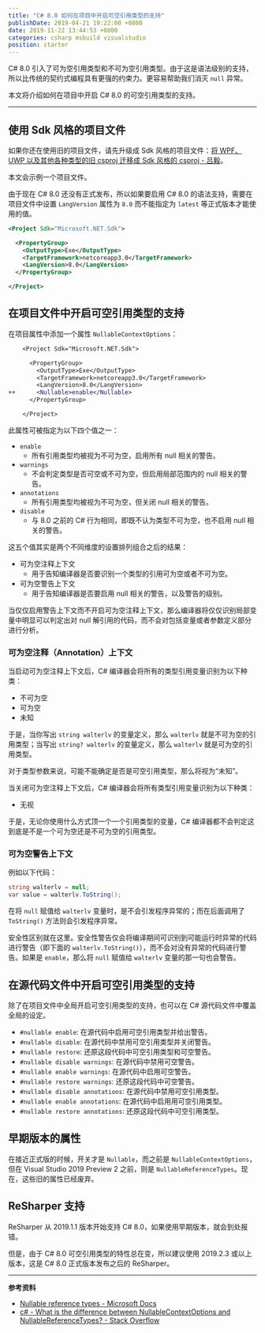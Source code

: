 ```yaml
---
title: "C# 8.0 如何在项目中开启可空引用类型的支持"
publishDate: 2019-04-21 19:22:00 +0800
date: 2019-11-22 13:44:53 +0800
categories: csharp msbuild visualstudio
position: starter
---
```


C# 8.0 引入了可为空引用类型和不可为空引用类型。由于这是语法级别的支持，所以比传统的契约式编程具有更强的约束力。更容易帮助我们消灭 `null` 异常。

本文将介绍如何在项目中开启 C# 8.0 的可空引用类型的支持。

---

<div id="toc"></div>

## 使用 Sdk 风格的项目文件

如果你还在使用旧的项目文件，请先升级成 Sdk 风格的项目文件：[将 WPF、UWP 以及其他各种类型的旧 csproj 迁移成 Sdk 风格的 csproj - 吕毅](/post/introduce-new-style-csproj-into-net-framework.html)。

本文会示例一个项目文件。

由于现在 C# 8.0 还没有正式发布，所以如果要启用 C# 8.0 的语法支持，需要在项目文件中设置 `LangVersion` 属性为 `8.0` 而不能指定为 `latest` 等正式版本才能使用的值。

```xml
<Project Sdk="Microsoft.NET.Sdk">

  <PropertyGroup>
    <OutputType>Exe</OutputType>
    <TargetFramework>netcoreapp3.0</TargetFramework>
    <LangVersion>8.0</LangVersion>
  </PropertyGroup>

</Project>
```

## 在项目文件中开启可空引用类型的支持

在项目属性中添加一个属性 `NullableContextOptions`：

```diff
    <Project Sdk="Microsoft.NET.Sdk">

      <PropertyGroup>
        <OutputType>Exe</OutputType>
        <TargetFramework>netcoreapp3.0</TargetFramework>
        <LangVersion>8.0</LangVersion>
++      <Nullable>enable</Nullable>
      </PropertyGroup>

    </Project>
```

此属性可被指定为以下四个值之一：

- `enable`
    - 所有引用类型均被视为不可为空，启用所有 null 相关的警告。
- `warnings`
    - 不会判定类型是否可空或不可为空，但启用局部范围内的 null 相关的警告。
- `annotations`
    - 所有引用类型均被视为不可为空，但关闭 null 相关的警告。
- `disable`
    - 与 8.0 之前的 C# 行为相同，即既不认为类型不可为空，也不启用 null 相关的警告。


这五个值其实是两个不同维度的设置排列组合之后的结果：

- 可为空注释上下文
    - 用于告知编译器是否要识别一个类型的引用可为空或者不可为空。
- 可为空警告上下文
    - 用于告知编译器是否要启用 null 相关的警告，以及警告的级别。

当仅仅启用警告上下文而不开启可为空注释上下文，那么编译器将仅仅识别局部变量中明显可以判定出对 null 解引用的代码，而不会对包括变量或者参数定义部分进行分析。

### 可为空注释（Annotation）上下文

当启动可为空注释上下文后，C# 编译器会将所有的类型引用变量识别为以下种类：

- 不可为空
- 可为空
- 未知

于是，当你写出 `string walterlv` 的变量定义，那么 `walterlv` 就是不可为空的引用类型；当写出 `string? walterlv` 的变量定义，那么 `walterlv` 就是可为空的引用类型。

对于类型参数来说，可能不能确定是否是可空引用类型，那么将视为“未知”。

当关闭可为空注释上下文后，C# 编译器会将所有类型引用变量识别为以下种类：

- 无视

于是，无论你使用什么方式顶一个一个引用类型的变量，C# 编译器都不会判定这到底是不是一个可为空还是不可为空的引用类型。

### 可为空警告上下文

例如以下代码：

```csharp
string walterlv = null;
var value = walterlv.ToString();
```

在将 `null` 赋值给 `walterlv` 变量时，是不会引发程序异常的；而在后面调用了 `ToString()` 方法则会引发程序异常。

安全性区别就在这里。安全性警告仅会将编译期间可识别到可能运行时异常的代码进行警告（即下面的 `walterlv.ToString()`），而不会对没有异常的代码进行警告。如果是 `enable`，那么将 `null` 赋值给 `walterlv` 变量的那一句也会警告。

## 在源代码文件中开启可空引用类型的支持

除了在项目文件中全局开启可空引用类型的支持，也可以在 C# 源代码文件中覆盖全局的设定。

- `#nullable enable`: 在源代码中启用可空引用类型并给出警告。
- `#nullable disable`: 在源代码中禁用可空引用类型并关闭警告。
- `#nullable restore`: 还原这段代码中可空引用类型和可空警告。
- `#nullable disable warnings`: 在源代码中禁用可空警告。
- `#nullable enable warnings`: 在源代码中启用可空警告。
- `#nullable restore warnings`: 还原这段代码中可空警告。
- `#nullable disable annotations`: 在源代码中禁用可空引用类型。
- `#nullable enable annotations`: 在源代码中启用用可空引用类型。
- `#nullable restore annotations`: 还原这段代码中可空引用类型。

## 早期版本的属性

在接近正式版的时候，开关才是 `Nullable`，而之前是 `NullableContextOptions`，但在 Visual Studio 2019 Preview 2 之前，则是 `NullableReferenceTypes`。现在，这些旧的属性已经废弃。

<!-- 早期 `NullableContextOptions` 属性可被指定为以下五个值之一：

- `enable`
    - 所有引用类型均被视为不可为空，启用所有 null 相关的（Nullability）警告。
- `disable`
    - 无视所有引用类型是否为空，当设为此选项，则跟此前版本的 C# 行为一致。
- `safeonly`
    - 所有引用类型均被视为不可为空，启用所有安全性的 null 相关警告。
- `warnings`
    - 无视所有引用类型是否为空，但启用所有 null 相关的警告。
- `safeonlywarnings`
    - 无视所有引用类型是否为空，但启用所有安全性的 null 相关警告。

当前现在不用这么复杂了。

早期在项目中还可以通过 pragma 设置：

- `#pragma warning disable nullable`
- `#pragma warning enable nullable`
- `#pragma warning restore nullable`
- `#pragma warning safeonly nullable` -->

## ReSharper 支持

ReSharper 从 2019.1.1 版本开始支持 C# 8.0，如果使用早期版本，就会到处报错。

但是，由于 C# 8.0 可空引用类型的特性总在变，所以建议使用 2019.2.3 或以上版本，这是 C# 8.0 正式版本发布之后的 ReSharper。

---

**参考资料**

- [Nullable reference types - Microsoft Docs](https://docs.microsoft.com/en-us/dotnet/csharp/nullable-references)
- [c# - What is the difference between NullableContextOptions and NullableReferenceTypes? - Stack Overflow](https://stackoverflow.com/a/54855437/6233938)
